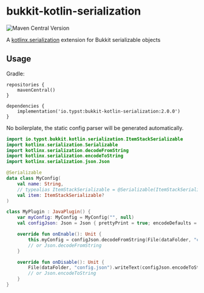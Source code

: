 # bukkit-kotlin-serialization

![Maven Central Version](https://img.shields.io/maven-central/v/io.typst/bukkit-kotlin-serialization)

A [kotlinx.serialization](https://github.com/Kotlin/kotlinx.serialization#kotlin-multiplatform--multi-format-reflectionless-serialization) extension for Bukkit serializable objects

## Usage

Gradle: 
```
repositories {
    mavenCentral()
}

dependencies {
    implementation('io.typst:bukkit-kotlin-serialization:2.0.0')
}
```

No boilerplate, the static config parser will be generated automatically.

```kotlin
import io.typst.bukkit.kotlin.serialization.ItemStackSerializable
import kotlinx.serialization.Serializable
import kotlinx.serialization.decodeFromString
import kotlinx.serialization.encodeToString
import kotlinx.serialization.json.Json

@Serializable
data class MyConfig(
    val name: String,
    // typealias ItemStackSerializable = @Serializable(ItemStackSerializer::class) ItemStack 
    val item: ItemStackSerializable?
)

class MyPlugin : JavaPlugin() {
    var myConfig: MyConfig = MyConfig("", null)
    val configJson: Json = Json { prettyPrint = true; encodeDefaults = true }

    override fun onEnable(): Unit {
        this.myConfig = configJson.decodeFromString(File(dataFolder, "config.json").readText())
        // or Json.decodeFromString
    }

    override fun onDisable(): Unit {
        File(dataFolder, "config.json").writeText(configJson.encodeToString(this.myConfig))
        // or Json.encodeToString
    }
} 
```
